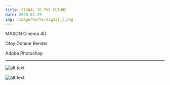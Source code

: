 ```yaml
---
title: SIGNAL TO THE FUTURE
date: 2020.02.29
img: /image/works/signal_t.png
---
```


MAXON Cinema 4D

Otoy Octane Render

Adobe Photoshop

<hr>

![alt text](https://drive.google.com/uc?export=view&id=19h2iTV7AQ_JNJyfnWmZbtnAvrj2pHXmk)

![alt text](https://drive.google.com/uc?export=view&id=1EbFt7Nd-p6HP3zx51mH4EeNULGcekCxO)